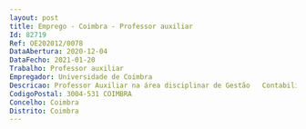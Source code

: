 ```yaml
--- 
layout: post
title: Emprego - Coimbra - Professor auxiliar
Id: 82719
Ref: OE202012/0078
DataAbertura: 2020-12-04
DataFecho: 2021-01-20
Trabalho: Professor auxiliar
Empregador: Universidade de Coimbra
Descricao: Professor Auxiliar na área disciplinar de Gestão   Contabilidade Financeira e Contabilidade de Gestão
CodigoPostal: 3004-531 COIMBRA
Concelho: Coimbra
Distrito: Coimbra
--- 
```

